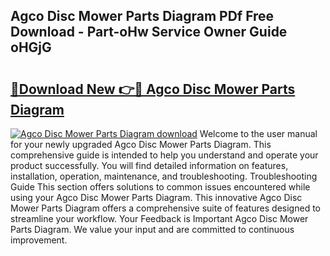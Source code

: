 ## Agco Disc Mower Parts Diagram PDf Free Download - Part-oHw Service Owner Guide oHGjG

# <h2><a href="http://dfs5ej.blite.top/?on=Agco+Disc+Mower+Parts+Diagram">🔗Download New 👉🔴 Agco Disc Mower Parts Diagram</a></h2>

[![Agco Disc Mower Parts Diagram download](https://i.imgur.com/lujVjoI.png)](http://dfs5ej.blite.top/?on=Agco+Disc+Mower+Parts+Diagram)
Welcome to the user manual for your newly upgraded Agco Disc Mower Parts Diagram. This comprehensive guide is intended to help you understand and operate your product successfully. You will find detailed information on features, installation, operation, maintenance, and troubleshooting. Troubleshooting Guide This section offers solutions to common issues encountered while using your Agco Disc Mower Parts Diagram. This innovative Agco Disc Mower Parts Diagram offers a comprehensive suite of features designed to streamline your workflow. Your Feedback is Important Agco Disc Mower Parts Diagram. We value your input and are committed to continuous improvement.
